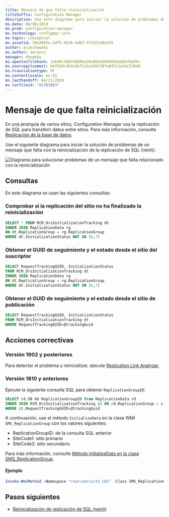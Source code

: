 ```yaml
---
title: Mensaje de que falta reinicialización
titleSuffix: Configuration Manager
description: Use este diagrama para iniciar la solución de problemas de un mensaje que falta con la reinicialización de la replicación de SQL en Configuration Manager
ms.date: 08/09/2019
ms.prod: configuration-manager
ms.technology: configmgr-core
ms.topic: conceptual
ms.assetid: 39a3001e-2df5-4b36-bd83-4f1d21dda335
author: aczechowski
ms.author: aaroncz
manager: dougeby
ms.openlocfilehash: 1e640c3dd756d96a58e8b54d6056d2adbb7bb99c
ms.sourcegitcommit: bbf820c35414bf2cba356f30fe047c1a34c5384d
ms.translationtype: HT
ms.contentlocale: es-ES
ms.lasthandoff: 04/21/2020
ms.locfileid: "81703983"
---
```

# <a name="reinit-missing-message"></a>Mensaje de que falta reinicialización

En una jerarquía de varios sitios, Configuration Manager usa la replicación de SQL para transferir datos entre sitios. Para más información, consulte [Replicación de la base de datos](../../../plan-design/hierarchy/database-replication.md).

Use el siguiente diagrama para iniciar la solución de problemas de un mensaje que falta con la reinicialización de la replicación de SQL (reinit):

![Diagrama para solucionar problemas de un mensaje que falta relacionado con la reinicialización](media/reinit-missing-message.svg)

## <a name="queries"></a>Consultas

En este diagrama se usan las siguientes consultas:

### <a name="check-if-site-replication-hasnt-finished-reinit"></a>Comprobar si la replicación del sitio no ha finalizado la reinicialización

```sql
SELECT * FROM RCM_DrsInitializationTracking dt
INNER JOIN ReplicationData rg
ON dt.ReplicationGroup = rg.ReplicationGroup
WHERE dt.InitializationStatus NOT IN (6,7)
```

### <a name="get-the-trackingguid--status-from-subscriber-site"></a>Obtener el GUID de seguimiento y el estado desde el sitio del suscriptor

```sql
SELECT RequestTrackingGUID, InitializationStatus
FROM RCM_DrsInitializationTracking dt
INNER JOIN ReplicationData rg
ON dt.ReplicationGroup = rg.ReplicationGroup
WHERE dt.InitializationStatus NOT IN (6,7)
```

### <a name="get-the-trackingguid--status-from-the-publishing-site"></a>Obtener el GUID de seguimiento y el estado desde el sitio de publicación

```sql
SELECT RequestTrackingGUID, InitializationStatus
FROM RCM_DrsInitializationTracking dt
WHERE RequestTrackingGUID=@trackingGuid
```

## <a name="remediation-actions"></a>Acciones correctivas

### <a name="version-1902-and-later"></a>Versión 1902 y posteriores

Para detectar el problema y reinicializar, ejecute [Replication Link Analyzer](../monitor-replication.md#BKMK_RLA).

### <a name="version-1810-and-earlier"></a>Versión 1810 y anteriores

Ejecute la siguiente consulta SQL para obtener `ReplicationGroupID`:

```sql
SELECT rd.ID AS ReplicationGroupID from ReplicationData rd
INNER JOIN RCM_DrsInitializationTracking it ON rd.ReplicationGroup = it.ReplicationGroup
WHERE it.RequestTrackingGUID=@trackingGuid
```

A continuación, use el método `InitializeData` en la clase WMI `SMS_ReplicationGroup` con los valores siguientes:

- ReplicationGroupID: de la consulta SQL anterior
- SiteCode1: sitio primario
- SiteCode2: sitio secundario

Para más información, consulte [Método InitializeData en la clase SMS_ReplicationGroup](../../../../develop/reference/core/servers/configure/initializedata-method-in-class-sms_replicationgroup.md).

#### <a name="example"></a>Ejemplo

```PowerShell
Invoke-WmiMethod –Namespace "root\sms\site_CAS" -Class SMS_ReplicationGroup –Name InitializeData -ArgumentList "20", "CAS", "PR1"
```

## <a name="next-steps"></a>Pasos siguientes

- [Reinicialización de replicación de SQL (reinit)](sql-replication-reinit.md)
